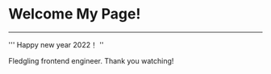 # Welcome My Page!

---
'''
Happy new year 2022！
''

Fledgling frontend engineer.
Thank you watching!
